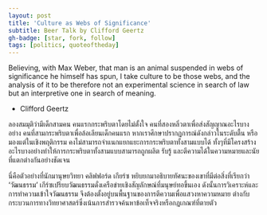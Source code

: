 ```yaml
---
layout: post
title: 'Culture as Webs of Significance'
subtitle: Beer Talk by Clifford Geertz
gh-badge: [star, fork, follow]
tags: [politics, quoteoftheday]
---
```

Believing, with Max Weber, that man is an animal suspended in webs of significance he himself has spun, I take culture to be those webs, and the analysis of it to be therefore not an experimental science in search of law but an interpretive one in search of meaning. 
- Clifford Geertz

ลองสมมุติว่ามีเด็กสามคน คนแรกกระพริบตาโดยไม่ตั้งใจ คนที่สองหลิ่วตาเพื่อส่งสัญญาณอะไรบางอย่าง คนที่สามกระพริบตาเพื่อล้อเลียนเด็กคนแรก หากเราศึกษาปรากฏการณ์ดังกล่าวในระดับตื้น หรือมองแต่ในเชิงพฤติกรรม คงไม่สามารถจำแนกแยกแยะการกระพริบตาทั้งสามแบบได้ ทั้งๆที่มีโครงสร้างอะไรบางอย่างทำให้การกระพริบตาทั้งสามแบบสามารถถูกผลิต รับรู้ และตีความได้ในความหมายและนัยที่แตกต่างกันอย่างชัดเจน

นี่คือตัวอย่างที่นักมานุษยวิทยา คลิฟฟอร์ด เกียร์ซ หยิบยกมาอธิบายทัศนะของเขาที่มีต่อสิ่งที่เรียกว่า ‘วัฒนธรรม’  เกีร์ซเปรียบวัฒนธรรมดั่งเครือข่ายเชิงสัญลักษณ์ที่มนุษย์ทอขึ้นเอง ดังนั้นการวิเคราะห์และการทำความเข้าใจวัฒนธรรม จึงต้องตั้งอยู่บนพื้นฐานของการตีความเพื่อแสวงหาความหมาย ต่างกับกระบวนการทางวิทยาศาสตร์ซึ่งเน้นการสำรวจค้นหาข้อเท็จจริงหรือกฎเกณฑ์ที่ตายตัว


